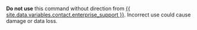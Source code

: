 **Do not use** this command without direction from [{{ site.data.variables.contact.enterprise_support }}](/enterprise/admin/guides/enterprise-support/). Incorrect use could cause damage or data loss.
